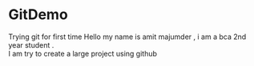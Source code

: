 # GitDemo
Trying git for  first time
Hello my name is amit majumder , i am a bca 2nd year student .
<br>
I am try to create a large project using github


